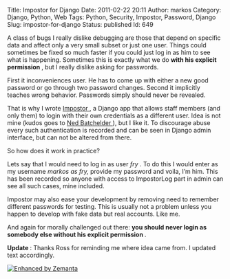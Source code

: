 Title: Impostor for Django
Date: 2011-02-22 20:11
Author: markos
Category: Django, Python, Web
Tags: Python, Security, Impostor, Password, Django
Slug: impostor-for-django
Status: published
Id: 649

<div>
 <p>
  A class of bugs I really dislike debugging are those that depend on specific data and affect only a very small subset or just one user. Things could sometimes be fixed so much faster if you could just log in as him to see what is happening. Sometimes this is exactly what we do
  <strong>
   with his explicit permission
  </strong>
  , but I really dislike asking for passwords.
 </p>
 <p>
  First it inconveniences user. He has to come up with either a new good password or go through two password changes. Second it implicitly teaches wrong behavior. Passwords simply should never be revealed.
 </p>
 <p>
  That is why I wrote
  <a href="https://github.com/samastur/Impostor" title="Impostor's home at GitHub">
   Impostor
  </a>
  , a Django app that allows staff members (and only them) to login with their own credentials as a different user. Idea is not mine (kudos goes to
  <a href="http://nedbatchelder.com/blog/201008/django_superuser_login_trapdoor.html" title="Ned's post where idea comes from">
   Ned Batchelder
  </a>
  ), but I like it. To discourage abuse every such authentication is recorded and can be seen in Django admin interface, but can not be altered from there.
 </p>
 <p>
  So how does it work in practice?
 </p>
 <p>
  Lets say that I would need to log in as user
  <em>
   fry
  </em>
  . To do this I would enter as my username
  <em>
   markos as fry,
  </em>
  provide my password and voila, I’m him. This has been recorded so anyone with access to ImpostorLog part in admin can see all such cases, mine included.
 </p>
 <p>
  Impostor may also ease your development by removing need to remember different passwords for testing. This is usually not a problem unless you happen to develop with fake data but real accounts. Like me.
 </p>
 <p>
  And again for morally challenged out there:
  <strong>
   you should never login as somebody else without his explicit permission
  </strong>
  .
 </p>
 <p>
  <strong>
   Update
  </strong>
  : Thanks Ross for reminding me where idea came from. I updated text accordingly.
 </p>
 <div class="zemanta-pixie">
  <a class="zemanta-pixie-a" href="http://www.zemanta.com/" title="Enhanced by Zemanta">
   <img alt="Enhanced by Zemanta" class="zemanta-pixie-img" src="http://img.zemanta.com/zemified_e.png?x-id=db7c9f53-423e-4b56-bbe3-b717fde54c16"/>
  </a>
 </div>
</div>

